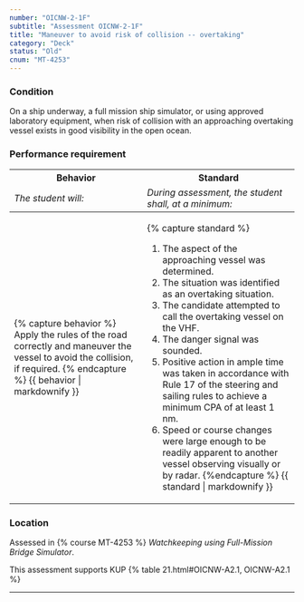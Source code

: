 ```yaml
---
number: "OICNW-2-1F"
subtitle: "Assessment OICNW-2-1F"
title: "Maneuver to avoid risk of collision -- overtaking"
category: "Deck"
status: "Old"
cnum: "MT-4253"
---
```

### Condition

On a ship underway, a full mission ship simulator, or using approved laboratory equipment, when risk of collision with an approaching overtaking vessel exists in good visibility in the open ocean.

### Performance requirement 

<table width='100%' class='Guidelines'>
 <thead>
 <tr>
     <th class='thirty'>Behavior</th>
     <th class='seventy'>Standard</th>
 </tr>
 <tr>
     <td><em>The student will:</em></td>
     <td><em>During assessment, the student shall, at a minimum:</em></td>
 </tr>
 </thead>
 <tbody>
 

<tr><td>

{% capture behavior %}
Apply the rules of the road correctly and maneuver the vessel to avoid the collision, if required.
{% endcapture %}
{{ behavior | markdownify }}

</td><td>

{% capture standard %}
1. The aspect of the approaching vessel was determined.
2. The situation was identified as an overtaking situation.
3. The candidate attempted to call the overtaking vessel on the VHF.
4. The danger signal was sounded.
5. Positive action in ample time was taken in accordance with Rule 17 of the steering and sailing rules to achieve a minimum CPA of at least 1 nm.
6. Speed or course changes were large enough to be readily apparent to another vessel observing visually or by radar.
{%endcapture %}
{{ standard | markdownify }}

</td></tr>



 </tbody>
 </table>

### Location

Assessed in  {% course  MT-4253 %}  *Watchkeeping using Full-Mission Bridge Simulator*.

This assessment supports KUP {% table 21.html#OICNW-A2.1, OICNW-A2.1 %}

***

